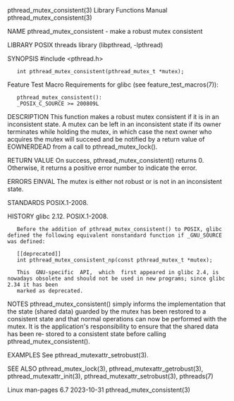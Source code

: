 pthread_mutex_consistent(3)					   Library Functions Manual					   pthread_mutex_consistent(3)

NAME
       pthread_mutex_consistent - make a robust mutex consistent

LIBRARY
       POSIX threads library (libpthread, -lpthread)

SYNOPSIS
       #include <pthread.h>

       int pthread_mutex_consistent(pthread_mutex_t *mutex);

   Feature Test Macro Requirements for glibc (see feature_test_macros(7)):

       pthread_mutex_consistent():
	   _POSIX_C_SOURCE >= 200809L

DESCRIPTION
       This  function makes a robust mutex consistent if it is in an inconsistent state.  A mutex can be left in an inconsistent state if its owner terminates
       while holding the mutex, in which case the next owner who acquires the mutex will succeed and be notified by a return value of EOWNERDEAD from  a  call
       to pthread_mutex_lock().

RETURN VALUE
       On success, pthread_mutex_consistent() returns 0.  Otherwise, it returns a positive error number to indicate the error.

ERRORS
       EINVAL The mutex is either not robust or is not in an inconsistent state.

STANDARDS
       POSIX.1-2008.

HISTORY
       glibc 2.12.  POSIX.1-2008.

       Before the addition of pthread_mutex_consistent() to POSIX, glibc defined the following equivalent nonstandard function if _GNU_SOURCE was defined:

       [[deprecated]]
       int pthread_mutex_consistent_np(const pthread_mutex_t *mutex);

       This  GNU-specific  API,	 which	first appeared in glibc 2.4, is nowadays obsolete and should not be used in new programs; since glibc 2.34 it has been
       marked as deprecated.

NOTES
       pthread_mutex_consistent() simply informs the implementation that the state (shared data) guarded by the mutex has been restored to a consistent	 state
       and  that  normal  operations  can now be performed with the mutex.  It is the application's responsibility to ensure that the shared data has been re‐
       stored to a consistent state before calling pthread_mutex_consistent().

EXAMPLES
       See pthread_mutexattr_setrobust(3).

SEE ALSO
       pthread_mutex_lock(3), pthread_mutexattr_getrobust(3), pthread_mutexattr_init(3), pthread_mutexattr_setrobust(3), pthreads(7)

Linux man-pages 6.7							  2023-10-31						   pthread_mutex_consistent(3)
